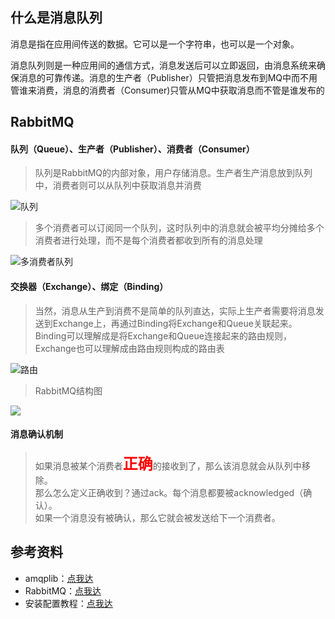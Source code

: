 ## 什么是消息队列
消息是指在应用间传送的数据。它可以是一个字符串，也可以是一个对象。

消息队列则是一种应用间的通信方式，消息发送后可以立即返回，由消息系统来确保消息的可靠传递。消息的生产者（Publisher）只管把消息发布到MQ中而不用管谁来消费，消息的消费者（Consumer)只管从MQ中获取消息而不管是谁发布的

## RabbitMQ

#### 队列（Queue）、生产者（Publisher）、消费者（Consumer）

> 队列是RabbitMQ的内部对象，用户存储消息。生产者生产消息放到队列中，消费者则可以从队列中获取消息并消费

![队列](https://upload-images.jianshu.io/upload_images/5015984-066ff248d5ff8eed.png?imageMogr2/auto-orient/strip%7CimageView2/2/w/401/format/webp)

> 多个消费者可以订阅同一个队列，这时队列中的消息就会被平均分摊给多个消费者进行处理，而不是每个消费者都收到所有的消息处理

![多消费者队列](https://img-blog.csdn.net/20170828201853982?watermark/2/text/aHR0cDovL2Jsb2cuY3Nkbi5uZXQvZHJlYW1jaGFzZXJpbmc=/font/5a6L5L2T/fontsize/400/fill/I0JBQkFCMA==/dissolve/70/gravity/Center)

#### 交换器（Exchange）、绑定（Binding）

> 当然，消息从生产到消费不是简单的队列直达，实际上生产者需要将消息发送到Exchange上，再通过Binding将Exchange和Queue关联起来。
Binding可以理解成是将Exchange和Queue连接起来的路由规则，Exchange也可以理解成由路由规则构成的路由表

![路由](https://img-blog.csdn.net/20170828202419941?watermark/2/text/aHR0cDovL2Jsb2cuY3Nkbi5uZXQvZHJlYW1jaGFzZXJpbmc=/font/5a6L5L2T/fontsize/400/fill/I0JBQkFCMA==/dissolve/70/gravity/Center)

> RabbitMQ结构图

![](https://img-blog.csdn.net/20170828204522460?watermark/2/text/aHR0cDovL2Jsb2cuY3Nkbi5uZXQvZHJlYW1jaGFzZXJpbmc=/font/5a6L5L2T/fontsize/400/fill/I0JBQkFCMA==/dissolve/70/gravity/Center)

#### 消息确认机制

> 如果消息被某个消费者<b style='color:red;font-size:1.5rem'>正确</b>的接收到了，那么该消息就会从队列中移除。  
那么怎么定义正确收到？通过ack。每个消息都要被acknowledged（确认）。  
如果一个消息没有被确认，那么它就会被发送给下一个消费者。

## 参考资料

* amqplib：<a href='http://www.squaremobius.net/amqp.node/channel_api.html#overview'>点我达</a>  
* RabbitMQ：<a href='https://www.rabbitmq.com/'>点我达</a>
* 安装配置教程：<a href='https://www.jianshu.com/p/79ca08116d57'>点我达</a>  
